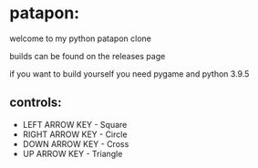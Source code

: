 patapon:
===

welcome to my python patapon clone

builds can be found on the releases page

if you want to build yourself you need pygame and python 3.9.5

controls:
---
* LEFT ARROW KEY - Square
* RIGHT ARROW KEY - Circle
* DOWN ARROW KEY - Cross
* UP ARROW KEY - Triangle